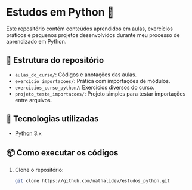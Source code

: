 # Estudos em Python 🐍

Este repositório contém conteúdos aprendidos em aulas, exercícios práticos e pequenos projetos desenvolvidos durante meu processo de aprendizado em Python.

## 📂 Estrutura do repositório

- `aulas_do_curso/`: Códigos e anotações das aulas.
- `exercicio_importacoes/`: Prática com importações de módulos.
- `exercicios_curso_python/`: Exercícios diversos do curso.
- `projeto_teste_importacoes/`: Projeto simples para testar importações entre arquivos.

## 🚀 Tecnologias utilizadas

- [Python](https://www.python.org/) 3.x

## 📦 Como executar os códigos

1. Clone o repositório:
   ```bash
   git clone https://github.com/nathalidev/estudos_python.git
